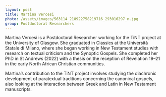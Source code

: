 ```yaml
---
layout: post
title: Martina Vercesi
photo: /assets/images/563114_218922758219716_293016297_n.jpg
group: Postdoctoral Researchers
---
```

Martina Vercesi is a Postdoctoral Researcher working for the TiNT project at the University of Glasgow. She graduated in Classics at the Università Statale di Milano, where she began working in  New Testament studies with research on textual criticism and the Synoptic Gospels. She completed her PhD in St Andrews (2022) with a thesis on the reception of Revelation 19–21 in the early North African Christian communities. 

Martina’s contribution to the TiNT project involves studying the diachronic development of paratextual traditions concerning the canonical gospels, also looking at the interaction between Greek and Latin in New Testament manuscripts.
